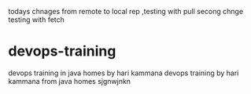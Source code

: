 todays chnages from remote to local rep  ,testing with pull
secong chnge testing with fetch
# devops-training ## 
devops training   in java homes by hari kammana
devops training  by hari kammana from java homes
sjgnwjnkn

